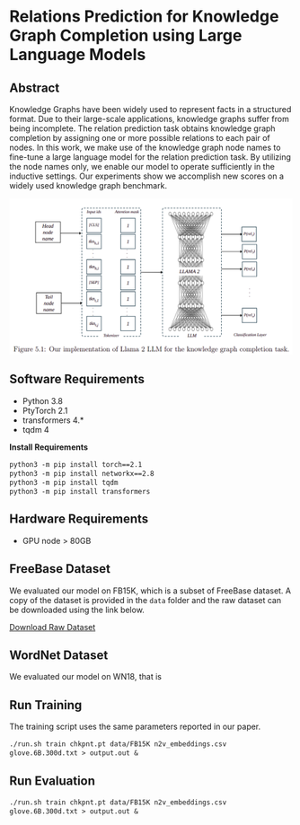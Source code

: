 # Relations Prediction for Knowledge Graph Completion using Large Language Models

## Abstract
Knowledge Graphs have been widely used to represent facts in a structured format. Due to their large-scale applications, knowledge graphs suffer from being incomplete. The relation prediction task obtains knowledge graph completion by assigning one or more possible relations to each pair of nodes. In this work, we make use of the knowledge graph node names to fine-tune a large language model for the relation prediction task. By utilizing the node names only, we enable our model to operate sufficiently in the inductive settings. Our experiments show we accomplish new scores on a widely used knowledge graph benchmark.

<img src="RPLLM.png" width="650">

## Software Requirements
- Python 3.8
- PtyTorch 2.1
- transformers 4.*
- tqdm 4

**Install Requirements**
```
python3 -m pip install torch==2.1
python3 -m pip install networkx==2.8
python3 -m pip install tqdm
python3 -m pip install transformers
```

## Hardware Requirements
 - GPU node > 80GB

## FreeBase Dataset

We evaluated our model on FB15K, which is a subset of FreeBase dataset. A copy of the dataset is provided in the `data` folder and the raw dataset can be downloaded using the link below.

[Download Raw Dataset](https://www.microsoft.com/en-us/download/details.aspx?id=52312)

## WordNet Dataset

We evaluated our model on WN18, that is 

## Run Training

The training script uses the same parameters reported in our paper.

```
./run.sh train chkpnt.pt data/FB15K n2v_embeddings.csv glove.6B.300d.txt > output.out &
```

## Run Evaluation

```
./run.sh train chkpnt.pt data/FB15K n2v_embeddings.csv glove.6B.300d.txt > output.out &
```
